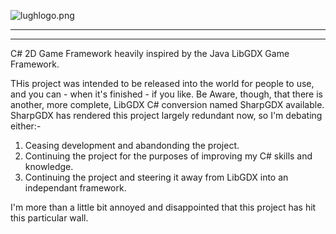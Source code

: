﻿![lughlogo.png](Assets/lughlogo.png)
- - - - - - - - - - - - - - - - - - - - - - - - - - - - - - - - - - - - - - - - - - - - -

- - - - - - - - - - - - - - - - - - - - - - - - - - - - - - - - - - - - - - - - - - - - -

C# 2D Game Framework heavily inspired by the Java LibGDX Game Framework.

THis project was intended to be released into the world for people to use, and you can - when it's finished - if you
like.
Be Aware, though, that there is another, more complete, LibGDX C# conversion named
SharpGDX available.
SharpGDX has rendered this project largely redundant now, so I'm debating either:-

1. Ceasing development and abandonding the project.
2. Continuing the project for the purposes of improving my C# skills and knowledge.
3. Continuing the project and steering it away from LibGDX into an independant framework.

I'm more than a little bit annoyed and disappointed that this project has hit this particular wall.
